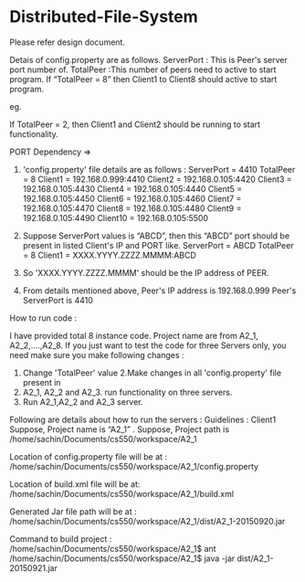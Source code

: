 # Distributed-File-System

Please refer design document.


Detais of config.property are as follows.
ServerPort :   This is Peer's server port number of.
TotalPeer :This number of peers need to active to start program.
If “TotalPeer = 8” then Client1 to Client8 should active to start program.

eg.

If TotalPeer = 2, then Client1 and Client2 should be running to start functionality.

PORT Dependency =>
1. 'config.property' file details are as follows :
ServerPort = 4410 TotalPeer = 8
Client1 = 192.168.0.999:4410
Client2 = 192.168.0.105:4420
Client3 = 192.168.0.105:4430
Client4 = 192.168.0.105:4440
Client5 = 192.168.0.105:4450
Client6 = 192.168.0.105:4460
Client7 = 192.168.0.105:4470
Client8 = 192.168.0.105:4480
Client9 = 192.168.0.105:4490
Client10 = 192.168.0.105:5500


2. Suppose ServerPort values is “ABCD”, then this “ABCD” port should
  be present in listed Client's IP and PORT like.
  ServerPort = ABCD
  TotalPeer = 8
  Client1 = XXXX.YYYY.ZZZZ.MMMM:ABCD

3. So 'XXXX.YYYY.ZZZZ.MMMM' should be the IP address    of PEER.

4. From details mentioned above,
Peer's IP address is    192.168.0.999
Peer's ServerPort is    4410





How to run code :

I have provided total 8 instance code. Project name are from A2_1, A2_2,....,A2_8.
If you just want to test the code for three Servers only, you need make sure you 
make following changes :
1. Change  'TotalPeer' value
2.Make changes in all 'config.property' file present in
3. A2_1, A2_2 and A2_3. run functionality on three servers.
4. Run A2_1,A2_2 and A2_3 server.



Following are details about how to run the servers :
Guidelines :
Client1
Suppose, Project name is “A2_1” .
Suppose, Project path is /home/sachin/Documents/cs550/workspace/A2_1

Location of config.property file will be at :
/home/sachin/Documents/cs550/workspace/A2_1/config.property

Location of build.xml  file will be at:
/home/sachin/Documents/cs550/workspace/A2_1/build.xml

Generated Jar file path will be at :
/home/sachin/Documents/cs550/workspace/A2_1/dist/A2_1-20150920.jar

Command to build project :
/home/sachin/Documents/cs550/workspace/A2_1$ ant
/home/sachin/Documents/cs550/workspace/A2_1$ java -jar dist/A2_1-20150921.jar
